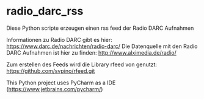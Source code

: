 # radio_darc_rss
Diese Python scripte erzeugen einen rss feed der Radio DARC Aufnahmen

Informationen zu Radio DARC gibt es hier: https://www.darc.de/nachrichten/radio-darc/
Die Datenquelle mit den Radio DARC Aufnahmen ist hier zu finden: http://www.alximedia.de/radio/

Zum erstellen des Feeds wird die Library rfeed von genutzt: https://github.com/svpino/rfeed.git

This Python project uses PyCharm as a IDE (https://www.jetbrains.com/pycharm/)




